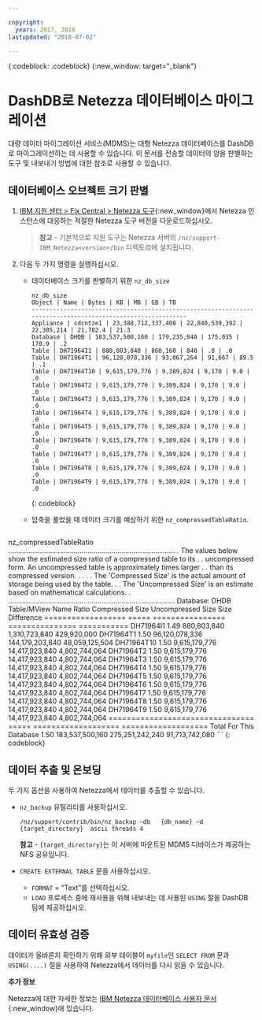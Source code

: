 ```yaml
---

copyright:
  years: 2017, 2018
lastupdated: "2018-07-02"

---
```

{:codeblock: .codeblock}
{:new_window: target="_blank"}


# DashDB로 Netezza 데이터베이스 마이그레이션

대량 데이터 마이그레이션 서비스(MDMS)는 대형 Netezza 데이터베이스를 DashDB로 마이그레이션하는 데 사용할 수 있습니다. 이 문서를 전송할 데이터의 양을 판별하는 도구 및 내보내기 방법에 대한 참조로 사용할 수 있습니다.

## 데이터베이스 오브젝트 크기 판별
1. [IBM 지원 센터 > Fix Central > Netezza 도구](https://www-945.ibm.com/support/fixcentral/options?selectionBean.selectedTab=find&selection=ibm%2fInformation+Management%3bPureData+System+for+Analytics%3bibm%2fInformation+Management%2fNetezza+Tools){:new_window}에서 Netezza 인스턴스에 대응하는 적절한 Netezza 도구 버전을 다운로드하십시오.

   >**참고** - 기본적으로 지원 도구는 Netezza 서버의 `/nz/support-IBM_Netezza<version>/bin` 디렉토리에 설치됩니다.
   
2. 다음 두 가지 명령을 실행하십시오.
   - 데이터베이스 크기를 판별하기 위한 `nz_db_size`
   
     ```
     nz_db_size
     Object | Name | Bytes | KB | MB | GB | TB
     -----------------------------------------------------------------------------------------------------------
     Appliance | cdcntze1 | 23,388,712,337,408 | 22,840,539,392 | 22,305,214 | 21,782.4 | 21.3
     Database | DHDB | 183,537,500,160 | 179,235,840 | 175,035 | 170.9 | .2
     Table | DH71964I1 | 880,803,840 | 860,160 | 840 | .8 | .0
     Table | DH71964T1 | 96,120,078,336 | 93,867,264 | 91,667 | 89.5 | .1
     Table | DH71964T10 | 9,615,179,776 | 9,389,824 | 9,170 | 9.0 | .0
     Table | DH71964T2 | 9,615,179,776 | 9,389,824 | 9,170 | 9.0 | .0
     Table | DH71964T3 | 9,615,179,776 | 9,389,824 | 9,170 | 9.0 | .0
     Table | DH71964T4 | 9,615,179,776 | 9,389,824 | 9,170 | 9.0 | .0
     Table | DH71964T5 | 9,615,179,776 | 9,389,824 | 9,170 | 9.0 | .0
     Table | DH71964T6 | 9,615,179,776 | 9,389,824 | 9,170 | 9.0 | .0
     Table | DH71964T7 | 9,615,179,776 | 9,389,824 | 9,170 | 9.0 | .0
     Table | DH71964T8 | 9,615,179,776 | 9,389,824 | 9,170 | 9.0 | .0
     Table | DH71964T9 | 9,615,179,776 | 9,389,824 | 9,170 | 9.0 | .0
     ```
     {: codeblock}
   
   - 압축을 풀었을 때 데이터 크기를 예상하기 위한 `nz_compressedTableRatio`.
   
      ```
  nz_compressedTableRatio
  ....................................................................................
      . The values below show the estimated size ratio of a compressed table to its .
      . uncompressed form. An uncompressed table is approximately <ratio> times larger .
      . than its compressed version. .
      . .
      . The 'Compressed Size' is the actual amount of storage being used by the table. .
      . The 'Uncompressed Size' is an estimate based on mathematical calculations. .
      ....................................................................................
      Database: DHDB
  Table/MView Name Ratio Compressed Size Uncompressed Size Size Difference
  ================== ===== ================ =============== ===========
  DH71964I1 1.49 880,803,840 1,310,723,840 429,920,000
  DH71964T1 1.50 96,120,078,336 144,179,203,840 48,059,125,504
  DH71964T10 1.50 9,615,179,776 14,417,923,840 4,802,744,064
  DH71964T2 1.50 9,615,179,776 14,417,923,840 4,802,744,064
  DH71964T3 1.50 9,615,179,776 14,417,923,840 4,802,744,064
  DH71964T4 1.50 9,615,179,776 14,417,923,840 4,802,744,064
  DH71964T5 1.50 9,615,179,776 14,417,923,840 4,802,744,064
  DH71964T6 1.50 9,615,179,776 14,417,923,840 4,802,744,064
  DH71964T7 1.50 9,615,179,776 14,417,923,840 4,802,744,064
  DH71964T8 1.50 9,615,179,776 14,417,923,840 4,802,744,064
  DH71964T9 1.50 9,615,179,776 14,417,923,840 4,802,744,064
      ================================ ===== =================== ===================
  Total For This Database 1.50 183,537,500,160 275,251,242,240 91,713,742,080
      ```
      {: codeblock}

## 데이터 추출 및 온보딩

두 가지 옵션을 사용하여 Netezza에서 데이터를 추출할 수 있습니다.
- `nz_backup` 유틸리티를 사용하십시오.
   ```
  /nz/support/contrib/bin/nz_backup –db   {db_name} –d  {target_directory}  ascii threads 4
   ```
   
   **참고** - `{target_directory}`는 이 서버에 마운트된 MDMS 디바이스가 제공하는 NFS 공유입니다.
   
- `CREATE EXTERNAL TABLE` 문을 사용하십시오.
   - `FORMAT` = ”Text”를 선택하십시오.
   - `LOAD` 프로세스 중에 재사용을 위해 내보내는 데 사용된 `USING` 절을 DashDB 팀에 제공하십시오.
   
   
## 데이터 유효성 검증
데이터가 올바른지 확인하기 위해 외부 테이블이 `myfile`인 `SELECT FROM` 문과 `USING(....)` 절을 사용하여 Netezza에서 데이터를 다시 읽을 수 있습니다.
 
**추가 정보**

Netezza에 대한 자세한 정보는 [IBM Netezza 데이터베이스 사용자 문서](https://www.ibm.com/support/knowledgecenter/en/SSULQD_7.2.1/com.ibm.nz.dbu.doc/c_dbuser_plg_overview.html){:new_window}에 있습니다.
